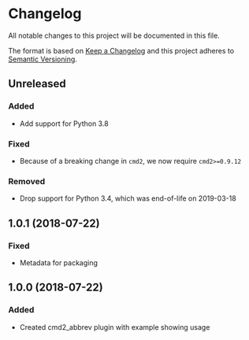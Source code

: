 # Changelog
All notable changes to this project will be documented in this file.

The format is based on [Keep a Changelog](http://keepachangelog.com/en/1.0.0/)
and this project adheres to [Semantic Versioning](http://semver.org/spec/v2.0.0.html).

## Unreleased

### Added
- Add support for Python 3.8

### Fixed
- Because of a breaking change in `cmd2`, we now require `cmd2>=0.9.12`

### Removed
- Drop support for Python 3.4, which was end-of-life on 2019-03-18


## 1.0.1 (2018-07-22)

### Fixed
- Metadata for packaging


## 1.0.0 (2018-07-22)

### Added
- Created cmd2_abbrev plugin with example showing usage

